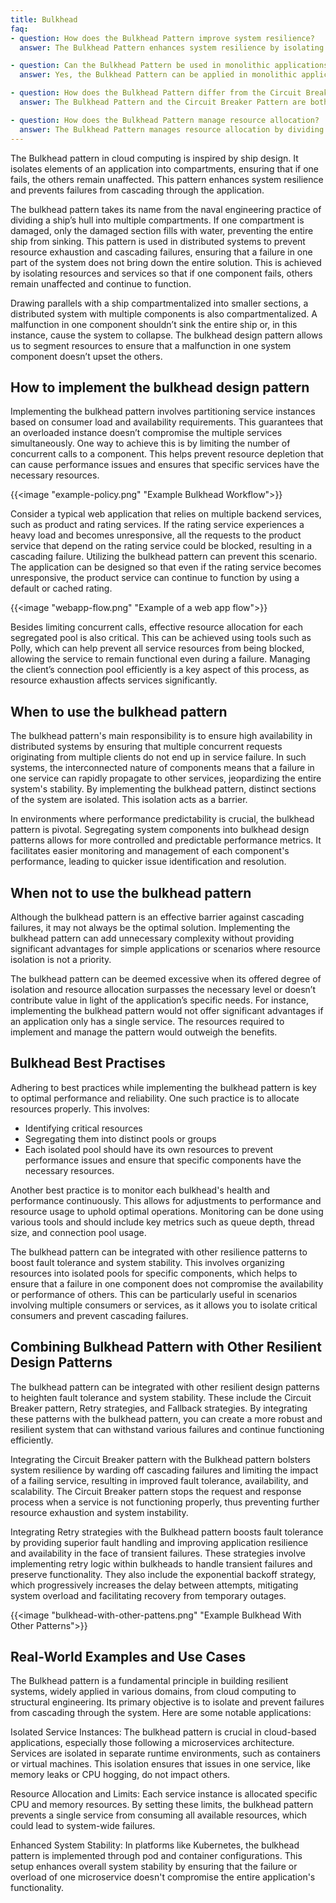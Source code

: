 ```yaml
---
title: Bulkhead
faq:
- question: How does the Bulkhead Pattern improve system resilience?
  answer: The Bulkhead Pattern enhances system resilience by isolating different parts of a system into separate areas or 'bulkheads'. This isolation ensures that if one part of the system fails or becomes overloaded, it doesn't cause a cascade of failures in other parts. By compartmentalizing the system, the Bulkhead Pattern helps maintain overall system stability and prevents localized issues from escalating into major outages.

- question: Can the Bulkhead Pattern be used in monolithic applications?
  answer: Yes, the Bulkhead Pattern can be applied in monolithic applications. Even though it is more commonly associated with microservices and distributed systems, the principle of isolating different components or functionalities can also be beneficial in a monolithic architecture. In such applications, it can help segregate different functional areas, manage resource allocation effectively, and prevent issues in one area from impacting the entire application.

- question: How does the Bulkhead Pattern differ from the Circuit Breaker Pattern?
  answer: The Bulkhead Pattern and the Circuit Breaker Pattern are both used to build resilient systems, but they address different aspects of resilience. The Bulkhead Pattern isolates parts of a system to prevent failures from affecting the entire system. In contrast, the Circuit Breaker Pattern is designed to prevent a system from repeatedly trying to execute an operation likely to fail. It 'trips' like an electrical circuit breaker to stop further attempts and allow the system to recover. While the Bulkhead Pattern is about compartmentalization, the Circuit Breaker Pattern is about failure detection and recovery.

- question: How does the Bulkhead Pattern manage resource allocation?
  answer: The Bulkhead Pattern manages resource allocation by dividing the system into isolated sections, each with its own set of resources. This division ensures that a high demand or failure in one section doesn't deplete resources for other system parts. It's particularly useful in scenarios where resources are limited, such as in cloud environments or containerized services, as it helps maintain a balanced distribution of resources and prevents one part of the system from monopolizing them.
---
```


The Bulkhead pattern in cloud computing is inspired by ship design. It isolates elements of an application into compartments, ensuring that if one fails, the others remain unaffected. This pattern enhances system resilience and prevents failures from cascading through the application.

<!--more-->

The bulkhead pattern takes its name from the naval engineering practice of dividing a ship’s hull into multiple compartments. If one compartment is damaged, only the damaged section fills with water, preventing the entire ship from sinking. This pattern is used in distributed systems to prevent resource exhaustion and cascading failures, ensuring that a failure in one part of the system does not bring down the entire solution. This is achieved by isolating resources and services so that if one component fails, others remain unaffected and continue to function.

Drawing parallels with a ship compartmentalized into smaller sections, a distributed system with multiple components is also compartmentalized. A malfunction in one component shouldn’t sink the entire ship or, in this instance, cause the system to collapse. The bulkhead design pattern allows us to segment resources to ensure that a malfunction in one system component doesn’t upset the others.

## How to implement the bulkhead design pattern

Implementing the bulkhead pattern involves partitioning service instances based on consumer load and availability requirements. This guarantees that an overloaded instance doesn’t compromise the multiple services simultaneously. One way to achieve this is by limiting the number of concurrent calls to a component. This helps prevent resource depletion that can cause performance issues and ensures that specific services have the necessary resources.

{{<image "example-policy.png" "Example Bulkhead Workflow">}}

Consider a typical web application that relies on multiple backend services, such as product and rating services. If the rating service experiences a heavy load and becomes unresponsive, all the requests to the product service that depend on the rating service could be blocked, resulting in a cascading failure. Utilizing the bulkhead pattern can prevent this scenario. The application can be designed so that even if the rating service becomes unresponsive, the product service can continue to function by using a default or cached rating.

{{<image "webapp-flow.png" "Example of a web app flow">}}

Besides limiting concurrent calls, effective resource allocation for each segregated pool is also critical. This can be achieved using tools such as Polly, which can help prevent all service resources from being blocked, allowing the service to remain functional even during a failure. Managing the client’s connection pool efficiently is a key aspect of this process, as resource exhaustion affects services significantly.

## When to use the bulkhead pattern

The bulkhead pattern's main responsibility is to ensure high availability in distributed systems by ensuring that multiple concurrent requests originating from multiple clients do not end up in service failure. In such systems, the interconnected nature of components means that a failure in one service can rapidly propagate to other services, jeopardizing the entire system's stability. By implementing the bulkhead pattern, distinct sections of the system are isolated. This isolation acts as a barrier.

In environments where performance predictability is crucial, the bulkhead pattern is pivotal. Segregating system components into bulkhead design patterns allows for more controlled and predictable performance metrics. It facilitates easier monitoring and management of each component's performance, leading to quicker issue identification and resolution.

## When not to use the bulkhead pattern

Although the bulkhead pattern is an effective barrier against cascading failures, it may not always be the optimal solution. Implementing the bulkhead pattern can add unnecessary complexity without providing significant advantages for simple applications or scenarios where resource isolation is not a priority.

The bulkhead pattern can be deemed excessive when its offered degree of isolation and resource allocation surpasses the necessary level or doesn’t contribute value in light of the application’s specific needs. For instance, implementing the bulkhead pattern would not offer significant advantages if an application only has a single service. The resources required to implement and manage the pattern would outweigh the benefits.

## Bulkhead Best Practises

Adhering to best practices while implementing the bulkhead pattern is key to optimal performance and reliability. One such practice is to allocate resources properly. This involves:

- Identifying critical resources
- Segregating them into distinct pools or groups
- Each isolated pool should have its own resources to prevent performance issues and ensure that specific components have the necessary resources.

Another best practice is to monitor each bulkhead's health and performance continuously. This allows for adjustments to performance and resource usage to uphold optimal operations. Monitoring can be done using various tools and should include key metrics such as queue depth, thread size, and connection pool usage.

The bulkhead pattern can be integrated with other resilience patterns to boost fault tolerance and system stability. This involves organizing resources into isolated pools for specific components, which helps to ensure that a failure in one component does not compromise the availability or performance of others. This can be particularly useful in scenarios involving multiple consumers or services, as it allows you to isolate critical consumers and prevent cascading failures.

## Combining Bulkhead Pattern with Other Resilient Design Patterns

The bulkhead pattern can be integrated with other resilient design patterns to heighten fault tolerance and system stability. These include the Circuit Breaker pattern, Retry strategies, and Fallback strategies. By integrating these patterns with the bulkhead pattern, you can create a more robust and resilient system that can withstand various failures and continue functioning efficiently.

Integrating the Circuit Breaker pattern with the Bulkhead pattern bolsters system resilience by warding off cascading failures and limiting the impact of a failing service, resulting in improved fault tolerance, availability, and scalability. The Circuit Breaker pattern stops the request and response process when a service is not functioning properly, thus preventing further resource exhaustion and system instability.

Integrating Retry strategies with the Bulkhead pattern boosts fault tolerance by providing superior fault handling and improving application resilience and availability in the face of transient failures. These strategies involve implementing retry logic within bulkheads to handle transient failures and preserve functionality. They also include the exponential backoff strategy, which progressively increases the delay between attempts, mitigating system overload and facilitating recovery from temporary outages.

{{<image "bulkhead-with-other-pattens.png" "Example Bulkhead With Other Patterns">}}

## Real-World Examples and Use Cases

The Bulkhead pattern is a fundamental principle in building resilient systems, widely applied in various domains, from cloud computing to structural engineering. Its primary objective is to isolate and prevent failures from cascading through the system. Here are some notable applications:

Isolated Service Instances: The bulkhead pattern is crucial in cloud-based applications, especially those following a microservices architecture. Services are isolated in separate runtime environments, such as containers or virtual machines. This isolation ensures that issues in one service, like memory leaks or CPU hogging, do not impact others.

Resource Allocation and Limits: Each service instance is allocated specific CPU and memory resources. By setting these limits, the bulkhead pattern prevents a single service from consuming all available resources, which could lead to system-wide failures.

Enhanced System Stability: In platforms like Kubernetes, the bulkhead pattern is implemented through pod and container configurations. This setup enhances overall system stability by ensuring that the failure or overload of one microservice doesn't compromise the entire application's functionality.

